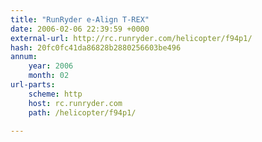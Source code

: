 ```yaml
---
title: "RunRyder e-Align T-REX"
date: 2006-02-06 22:39:59 +0000
external-url: http://rc.runryder.com/helicopter/f94p1/
hash: 20fc0fc41da86828b2880256603be496
annum:
    year: 2006
    month: 02
url-parts:
    scheme: http
    host: rc.runryder.com
    path: /helicopter/f94p1/

---
```



